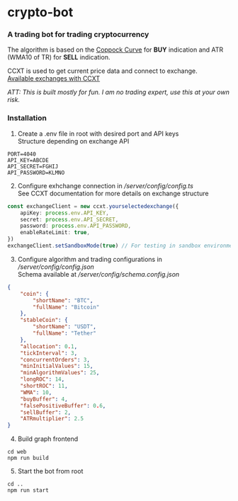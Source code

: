 # crypto-bot
### A trading bot for trading cryptocurrency

The algorithm is based on the <a href="https://en.wikipedia.org/wiki/Coppock_curve" target="_blank">Coppock Curve</a> for **BUY** indication and ATR (WMA10 of TR) for **SELL** indication.

CCXT is used to get current price data and connect to exchange.  
<a href="https://ccxt.readthedocs.io/en/latest/manual.html#exchanges" target="_blank">Available exchanges with CCXT</a>

_ATT: This is built mostly for fun. I am no trading expert, use this at your own risk._

### Installation

1. Create a .env file in root with desired port and API keys  
Structure depending on exchange API
```
PORT=4040
API_KEY=ABCDE
API_SECRET=FGHIJ
API_PASSWORD=KLMNO
```

2. Configure exhchange connection in _/server/config/config.ts_  
See CCXT documentation for more details on exchange structure
```ts
const exchangeClient = new ccxt.yourselectedexchange({
	apiKey: process.env.API_KEY,
	secret: process.env.API_SECRET,
	password: process.env.API_PASSWORD,
	enableRateLimit: true,
})
exchangeClient.setSandboxMode(true) // For testing in sandbox environment
```

3. Configure algorithm and trading configurations in _/server/config/config.json_  
Schema available at _/server/config/schema.config.json_
```json
{
	"coin": {
		"shortName": "BTC",
		"fullName": "Bitcoin"
	},
	"stableCoin": {
		"shortName": "USDT",
		"fullName": "Tether"
	},
	"allocation": 0.1,
	"tickInterval": 3,
	"concurrentOrders": 3,
	"minInitialValues": 15,
	"minAlgorithmValues": 25,
	"longROC": 14,
	"shortROC": 11,
	"WMA": 10,
	"buyBuffer": 4,
	"falsePositiveBuffer": 0.6,
	"sellBuffer": 2,
	"ATRmultiplier": 2.5
}
```

4. Build graph frontend
```
cd web
npm run build
```

5. Start the bot from root
```
cd ..
npm run start
```

